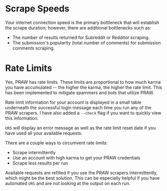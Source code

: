 # Scrape Speeds

Your internet connection speed is the primary bottleneck that will establish the scrape duration; however, there are additional bottlenecks such as:

- The number of results returned for Subreddit or Redditor scraping.
- The submission's popularity (total number of comments) for submission comments scraping.

# Rate Limits

Yes, PRAW has rate limits. These limits are proportional to how much karma you have accumulated -- the higher the karma, the higher the rate limit. This has been implemented to mitigate spammers and bots that utilize PRAW.

Rate limit information for your account is displayed in a small table underneath the successful login message each time you run any of the PRAW scrapers. I have also added a `--check` flag if you want to quickly view this information.

`URS` will display an error message as well as the rate limit reset date if you have used all your available requests.

There are a couple ways to circumvent rate limits:

- Scrape intermittently
- Use an account with high karma to get your PRAW credentials
- Scrape less results per run

Available requests are refilled if you use the PRAW scrapers intermittently, which might be the best solution. This can be especially helpful if you have automated `URS` and are not looking at the output on each run.
